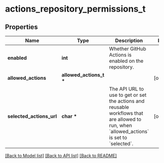# actions_repository_permissions_t

## Properties
Name | Type | Description | Notes
------------ | ------------- | ------------- | -------------
**enabled** | **int** | Whether GitHub Actions is enabled on the repository. | 
**allowed_actions** | **allowed_actions_t \*** |  | [optional] 
**selected_actions_url** | **char \*** | The API URL to use to get or set the actions and reusable workflows that are allowed to run, when &#x60;allowed_actions&#x60; is set to &#x60;selected&#x60;. | [optional] 

[[Back to Model list]](../README.md#documentation-for-models) [[Back to API list]](../README.md#documentation-for-api-endpoints) [[Back to README]](../README.md)



